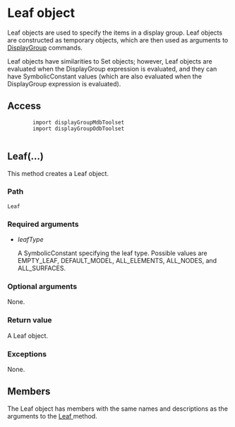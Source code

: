 # Leaf object

Leaf objects are used to specify the items in a display group. Leaf objects are constructed as temporary objects, which are then used as arguments to [DisplayGroup](https://help.3ds.com/2022/english/DSSIMULIA_Established/SIMACAEKERRefMap/simaker-c-displaygrouppyc.htm?ContextScope=all) commands.

Leaf objects have similarities to Set objects; however, Leaf objects are evaluated when the DisplayGroup expression is evaluated, and they can have SymbolicConstant values (which are also evaluated when the DisplayGroup expression is evaluated).

## Access

```
        import displayGroupMdbToolset
        import displayGroupOdbToolset
      
```

## Leaf(...)



This method creates a Leaf object.



### Path

```
Leaf
```

### Required arguments

- *leafType*

  A SymbolicConstant specifying the leaf type. Possible values are EMPTY_LEAF, DEFAULT_MODEL, ALL_ELEMENTS, ALL_NODES, and ALL_SURFACES.

### Optional arguments

None.

### Return value

A Leaf object.

### Exceptions

None.



## Members

The Leaf object has members with the same names and descriptions as the arguments to the [Leaf ](https://help.3ds.com/2022/english/DSSIMULIA_Established/SIMACAEKERRefMap/simaker-c-leafpyc.htm?ContextScope=all#simaker-leafleafpyc)method.